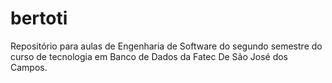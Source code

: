 # bertoti
Repositório para aulas de Engenharia de Software do segundo semestre do curso de tecnologia em Banco de Dados da Fatec De São José dos Campos.
